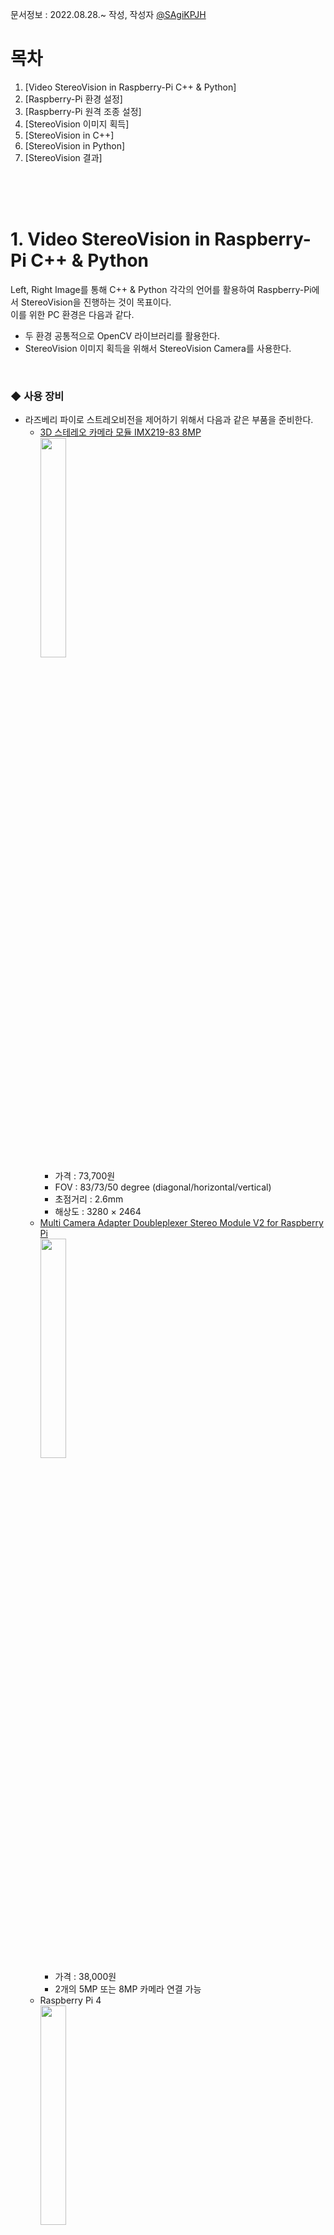문서정보 : 2022.08.28.~ 작성, 작성자 [@SAgiKPJH](https://github.com/SAgiKPJH)

# 목차
1. [Video StereoVision in Raspberry-Pi C++ & Python]
2. [Raspberry-Pi 환경 설정]
3. [Raspberry-Pi 원격 조종 설정]
4. [StereoVision 이미지 획득]
5. [StereoVision in C++]
6. [StereoVision in Python]
7. [StereoVision 결과]

<br><br><br>

# 1. Video StereoVision in Raspberry-Pi C++ & Python

Left, Right Image를 통해 C++ & Python 각각의 언어를 활용하여 Raspberry-Pi에서 StereoVision을 진행하는 것이 목표이다.  
이를 위한 PC 환경은 다음과 같다.  
- 두 환경 공통적으로 OpenCV 라이브러리를 활용한다.
- StereoVision 이미지 획득을 위해서 StereoVision Camera를 사용한다.

<br>

### ◆ 사용 장비

- 라즈베리 파이로 스트레오비전을 제어하기 위해서 다음과 같은 부품을 준비한다.
  - [3D 스테레오 카메라 모듈 IMX219-83 8MP](https://www.devicemart.co.kr/goods/view?no=13008080)  
    <img src="https://user-images.githubusercontent.com/66783849/187056296-254ea736-2c20-41d9-82d6-f4c9b4f71b63.png" width="30%">
    - 가격 : 73,700원
    - FOV : 83/73/50 degree (diagonal/horizontal/vertical)
    - 초점거리 : 2.6mm
    - 해상도 : 3280 × 2464
  - [Multi Camera Adapter Doubleplexer Stereo Module V2 for Raspberry Pi](https://www.devicemart.co.kr/goods/view?no=12231996)  
    <img src="https://user-images.githubusercontent.com/66783849/187056476-c0e7b858-d937-4c69-a62d-3a5ad0cdd741.png" width="30%">
    - 가격 : 38,000원
    - 2개의 5MP 또는 8MP 카메라 연결 가능
  - Raspberry Pi 4  
    <img src="https://user-images.githubusercontent.com/66783849/187056546-f6e57380-7b9f-4fbc-8552-96f0d3610119.png" width="30%">
    - 80,000원
    - 용량 4GB
    - [참고 사이트](https://www.devicemart.co.kr/goods/view?no=12234534)
  - 라즈베리 파이 microSD Card
  - [라즈베리파이 화면 모니터(5인치 800x480 HDMI LCD 모니터)](https://www.devicemart.co.kr/goods/view?no=1382229)
    - 가격 : 48,000원
    - 해상도 : 800x400 (5인치)
  - 모니터 전원 어댑터 및 라즈베리파이 전원 어댑터 (Micro-USB 5P타입,  USB C타입)
    - 가격 : 5,800원 * 2
    - 정격 출력 : DC 5V 4A
  - 케이블(microHDMI to HDMI)
    - 가격 : 3,000원

<br><br><br>


# 2. Raspberry-Pi 환경설정

- 라즈베리 파이를 실행시키기 위해서는, 준비한 micro-SD카드에 Raspberry-Pi의 OS를 설치한다.
  1. [라즈베리 홈페이지](https://www.raspberrypi.com/software/)로 이동한다.
  2. [Download for Windows](https://downloads.raspberrypi.org/imager/imager_latest.exe)를 눌러 imager를 설치한다.
  3. Raspberry Pi Imager를 실행하여 저장소 선택 후 운영체제(Raspberry-Pi OS FULL(32-BIT))를 선택한다.
     <img src="https://user-images.githubusercontent.com/66783849/194845184-58765031-2643-4d51-ada9-581398405b0d.png" width="60%">  
  4. 쓰기 버튼을 눌러 OS를 설치한다. 쓰기가 완료되었다는 창이 나오면 sd카드를 뺀다.
     <img src="https://user-images.githubusercontent.com/66783849/194847248-0b3d6b3d-134d-464a-b493-5b16c720f9a7.png" width="60%">  
  5. 이후 micro SD카드를 연결하여 raspberry-Pi를 킨다.  
     <img src="https://user-images.githubusercontent.com/66783849/194858561-c4af5380-2209-4970-8c45-825c17583e2d.png" width="60%">  
  6. 각종 설정 이후 Rspberry-Pi를 재시작 한다. 다음과 같은 화면이 나타나면, 성공이다.
     <img src="https://user-images.githubusercontent.com/66783849/194889251-6c6db724-4e51-4560-aa4a-48a5d71c15b9.png" width="60%">  
- 한국어가 깨진 상태이면 다음과 같이 설정한다. 또한 한글 입력도 가능하도록 설정한다.
  1. 다음과 같이 터미널(<kbd>Ctrl</kbd>+<kbd>Alt</kbd>+<kbd>T</kbd>)을 열고 명령창을 실행한다.
  2. 다음 명령어를 입력한다.
     ```bash
     sudo apt install fonts-unfonts-core   # 한글 폰트 설치

     # 경우에 따라 apt-get 기반일 수 있다.
     sudo apt-get install fonts-unfonts-core   # 한글 폰트 설치
     ```
  3. 왼쪽 상단 라즈베리 파이 아이콘 > Preferences -> Raspberry pi Configuration 실행 -> Localisation -> Set Locale... -> Language, Character Set을 각각 ko(Korean), UTF-8로 선택 되어있는지 확인한다.
  4. 한국어 입력을 위해서 다음과 같이 명령어를 입력한다.
     ```bash
     sudo apt install ibus-hangul
     sudo apt install fonts-unfonts-core

     # 경우에 따라 apt-get 기반일 수 있다.
     sudo apt-get install ibus-hangul
     sudo apt-get install fonts-unfonts-core
     ```
  5. 라즈베리파이 Reboot를 하여 한글이 잘 나타나는지 확인한다.  
     <img src="https://user-images.githubusercontent.com/66783849/194889663-b416b717-6f43-475e-a389-ccb6fee2d22d.png" width="40%">

<br><br><br>

# 3. Raspberry-Pi 원격 조종 설정

- 라즈베리 파이를 원격으로 조종하기 위한 설정을 진행한다.
  1. 왼쪽 상단 라즈베리 파이 아이콘 > Preferences -> Raspberry pi Configuration 실행 -> Interfaces -> SSH -> Enable 선택
  2. 터미널 창에 들어가 다음 명령어를 입력한다.
     ```bash
     sudo apt install xrdp   # 원격 데스크톱 연결
     
     # 경우에 따라 apt-get 기반일 수 있다.
     sudo apt-get install xrdp
     ```
  3. 이후 터미널에 다음 명령어를 입력하여 IP주소를 확인한다.
     ```bash
     hostname -I
     ```
     결과
     ```bash
     192.168.0.69
     ```
  4. 원격 데스크톱에서 연결할 컴퓨터에서 "원격 데스크톱"을 실행한다.  
     <img src="https://user-images.githubusercontent.com/66783849/194879592-e5a59d93-3c8e-470e-b41e-6b8de34cc57b.png" width="50%">  
     IP 주소를 입력 후 "옵션 표시(O)"를 클릭하여 자세한 사항을 설정한다.  
     <img src="https://user-images.githubusercontent.com/66783849/194879459-bd7fb4b5-f5cd-4927-aeb1-d2cdbc8968f8.png" width="50%">  
  5. 원격 데스크톱 연결할 대상에 Raspberry-Pi 사용자 이름을 넣는다.
  6. 이후 연결을 눌러 비밀번호를 눌러 원격 접속이 됨을 확인한다.  
     <img src="https://user-images.githubusercontent.com/66783849/194880213-dd565dcf-edc1-4b5b-b84c-fcda5bf98df2.png" width="50%">  
     [‼만일 실패하거나 이상이 있을 경우 30초 정도가 지난 뒤에 나타나니, 기다려보자]
- 다음 에러와 같이 한 아이디로 여러 기기에서 동시 접속불가능한 경우 유저 아이디를 만든다.  
  <img src="https://user-images.githubusercontent.com/66783849/194885388-6adf58c6-dde0-404d-b699-6389cad8d55c.png" width="40%">  
  1. 다음 명령어를 터미널에 입력하여 아이디를 만든다.
     ```bash
     sudo adduser sagijju
     ```
     이후 패스워드 및 다양한 정보를 추가하여 아이디를 만든다.
  2. 새로 생성된 아이디로 원격데스크톱에 접속한다.
- 다음과 같이 접속에 성공한 화면을 확인한다.  
  <img src="https://user-images.githubusercontent.com/66783849/194887254-3d7cd188-88cf-4e80-bf85-a2c614cf8694.png" width="70%">  



<br><br><br>

# 4. StereoVision 이미지 획득

- StereoVision 이미지를 획득하기 위해서 StereoVision Camera를 통해 이미지를 획득할 수 있도록 한다.
- 3D 스테레오 카메라 모듈 IMX219-83 8MP을 Raspberry Pi와 연결하여 카메라 이미지를 획득해본다.
- 모듈에 대한 자세한 사용 방법을 [Arducam에서 제공하는 pdf](https://www.uctronics.com/download/Amazon/B016601.pdf)를 통해 확인한다.
- 또는 Arducam에서 제공하는 [ArduCAM Github](https://github.com/ArduCAM/RaspberryPi/tree/master/Multi_Camera_Adapter/Multi_Adapter_Board_2Channel_uc444) Tutorial을 확인한다.

<br>

## 스트레오 카메라 연결 및 환경설정

1. 왼쪽 상단 라즈베리 파이 아이콘 > Preferences -> Raspberry pi Configuration 실행 -> Interfaces -> I2C: -> Enable 선택  
  <img src="https://user-images.githubusercontent.com/66783849/194901722-965a700f-0603-4227-809c-93445b2d7094.png" width="300">  
2. 스트레오 비전 카메라를 라즈베리 파이에 연결한다.  
  <img src="https://user-images.githubusercontent.com/66783849/194897502-83c679e8-787d-4e5c-86ca-5f9becd3ce18.png" width="300">  
3. 다음과 같이 명령어를 입력한다.  

   ```bash
   git clone https://github.com/ArduCAM/RaspberryPi.git
   ```
- 2가지 방법으로 이미지를 획득한다.

<br>

### Terminal 방법

1. 다음과 같이 Terminal에 입력한다.
   ```bash
   cd /tmp
   wget https://project-downloads.drogon.net/wiringpi-latest.deb
   sudo dpkg -i wiringpi-latest.deb
   ```
2. 다음과 같이 스크립트를 실행한다.
   ```bash
   cd ~
   cd RaspberryPi/Multi_Camera_Adapter/Multi_Adapter_Board_2Channel_uc444/shell
   sudo chmod +x pi_cam_uc444.sh
   sudo ./pi_cam_uc444.sh
   ```
3. 다음과 같이 Demo를 실행한다.
   ```bash
   sudo ./pi_cam_uc444.sh
   ```
- 이를 통해 카메라의 인식 여부를 확인한다.  
  <img src="https://user-images.githubusercontent.com/66783849/195839241-978dc7e7-d964-4faa-8dd3-6c8f4ff6f893.png" height="400"> <img src="https://user-images.githubusercontent.com/66783849/195839071-c83f249b-7b8d-4786-8be0-c348f479080a.png" height="400">
  ```bash
  > cd ~
  > cd RaspberryPi/Multi_Camera_Adapter/Multi_Adapter_Board_2Channel_uc444/shell
  > sudo chmod +x pi_cam_uc444.sh
  > sudo ./pi_cam_uc444.sh
  
  [sudo] sagijju의 암호: # 암호 입력
  
  Choose camera A
  No protocol specified
  Preview window unavailable
  [0:01:36.107728611] [2251]  INFO Camera camera_manager.cpp:293 libcamera v0.0.0+3866-0c55e522
  [0:01:36.153081243] [2252]  WARN RPI raspberrypi.cpp:1258 Mismatch between Unicam and CamHelper for embedded data usage!
  [0:01:36.154023661] [2252]  INFO RPI raspberrypi.cpp:1374 Registered camera /base/soc/i2c0mux/i2c@1/imx219@10 to Unicam device /dev/media3 and ISP device /dev/media1
  [0:01:36.154684637] [2251]  INFO Camera camera.cpp:1035 configuring streams: (0) 1640x1232-YUV420
  [0:01:36.155054134] [2252]  INFO RPI raspberrypi.cpp:761 Sensor: /base/soc/i2c0mux/i2c@1/imx219@10 - Selected sensor format: 1640x1232-SBGGR10_1X10 - Selected unicam format: 1640x1232-pBAA
  [0:01:41.301627280] [2251]  INFO Camera camera.cpp:1035 configuring streams: (0) 3280x2464-YUV420 (1) 3280x2464-SBGGR10_CSI2P
  [0:01:41.306439326] [2252]  INFO RPI raspberrypi.cpp:761 Sensor: /base/soc/i2c0mux/i2c@1/imx219@10 - Selected sensor format: 3280x2464-SBGGR10_1X10 - Selected unicam format: 3280x2464-pBAA
  Still capture image received
  
  Choose Camera B
  No protocol specified
  Preview window unavailable
  [0:01:42.070916110] [2264]  INFO Camera camera_manager.cpp:293 libcamera v0.0.0+3866-0c55e522
  [0:01:42.099557730] [2265]  WARN RPI raspberrypi.cpp:1258 Mismatch between Unicam and CamHelper for embedded data usage!
  [0:01:42.100621502] [2265]  INFO RPI raspberrypi.cpp:1374 Registered camera /base/soc/i2c0mux/i2c@1/imx219@10 to Unicam device /dev/media3 and ISP device /dev/media1
  [0:01:42.101433460] [2264]  INFO Camera camera.cpp:1035 configuring streams: (0) 1640x1232-YUV420
  [0:01:42.102049494] [2265]  INFO RPI raspberrypi.cpp:761 Sensor: /base/soc/i2c0mux/i2c@1/imx219@10 - Selected sensor format: 1640x1232-SBGGR10_1X10 - Selected unicam format: 1640x1232-pBAA
  [0:01:47.254229385] [2264]  INFO Camera camera.cpp:1035 configuring streams: (0) 3280x2464-YUV420 (1) 3280x2464-SBGGR10_CSI2P
  [0:01:47.256323988] [2265]  INFO RPI raspberrypi.cpp:761 Sensor: /base/soc/i2c0mux/i2c@1/imx219@10 - Selected sensor format: 3280x2464-SBGGR10_1X10 - Selected unicam format: 3280x2464-pBAA
  Still capture image received
  Test OK
  ```

<br>

### Python version

1. OpenCV Library를 다운받는다.
   ```Bash
   sudo apt install -y python3-libcamera python3-kms++
   sudo apt install -y python3-prctl libatlas-base-dev ffmpeg libopenjp2-7 python3-pip
   pip3 install numpy --upgrade
   pip3 install picamera2
   ```
2. 컴파일 및 실행한다.
   ```bash
   cd ~
   cd RaspberryPi/Multi_Camera_Adapter/Multi_Adapter_Board_2Channel_uc444
   make
   python arducam_multi_adapter_uc444.py
   ```
3. For the use of remote control terminals, first specify the location of the image display
   ```Bash
   export DISPLAY=:0
   python arducam_multi_adapter_uc444.py
   ```
4. For users who directly operate locally
   ```Bash
   python arducam_multi_adapter_uc444.py
   ```
3. 다음과 같이 데모창이 나타나는지 확인한다.

<br><br><br>

## 참고

- [Raspberry Pi OS 설치](https://reddb.tistory.com/188)
- Raspberry-Pi 한글 설치 (입력 설치)
  - https://andjjip.tistory.com/86
  - https://jasmine125.tistory.com/1016
- [ArduCAM Multi_Adapter_Board_2Channel_uc444 pdf](https://www.uctronics.com/download/Amazon/B016601.pdf)
- [ArduCAM Multi_Adapter_Board_2Channel_uc444 Github](https://github.com/ArduCAM/RaspberryPi/tree/master/Multi_Camera_Adapter/Multi_Adapter_Board_2Channel_uc444)